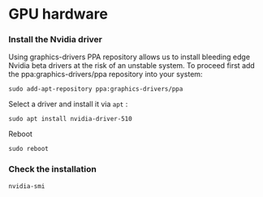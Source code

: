 # GPU hardware 

### Install the Nvidia driver

Using graphics-drivers PPA repository allows us to install bleeding edge Nvidia 
beta drivers at the risk of an unstable system. To proceed first add the ppa:graphics-drivers/ppa repository into your system: 

```
sudo add-apt-repository ppa:graphics-drivers/ppa
```

Select a driver and install it via `apt` : 

```
sudo apt install nvidia-driver-510
```

Reboot

```sudo reboot```

### Check the installation 

```nvidia-smi```
